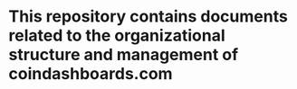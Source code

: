 # This repository contains documents related to the organizational structure and management of coindashboards.com
